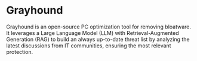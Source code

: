 # Grayhound
Grayhound is an open-source PC optimization tool for removing bloatware. It leverages a Large Language Model (LLM) with Retrieval-Augmented Generation (RAG) to build an always up-to-date threat list by analyzing the latest discussions from IT communities, ensuring the most relevant protection.
